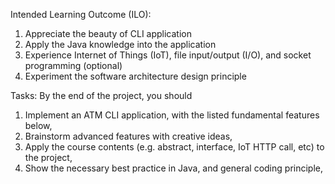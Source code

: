 Intended Learning Outcome (ILO):
1. Appreciate the beauty of CLI application
2. Apply the Java knowledge into the application
3. Experience Internet of Things (IoT), file input/output (I/O), and socket programming 
(optional)
4. Experiment the software architecture design principle

Tasks:
By the end of the project, you should
1. Implement an ATM CLI application, with the listed fundamental features below,
2. Brainstorm advanced features with creative ideas,
3. Apply the course contents (e.g. abstract, interface, IoT HTTP call, etc) to the project,
4. Show the necessary best practice in Java, and general coding principle,
